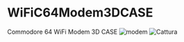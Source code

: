 # WiFiC64Modem3DCASE
Commodore 64 WiFi Modem 3D CASE
![modem](https://github.com/amigamess/WiFiC64Modem3DCASE/assets/82521152/aceda6a5-b192-46f0-9615-d676479b4f23)
![Cattura](https://github.com/amigamess/WiFiC64Modem3DCASE/assets/82521152/b697a49f-3c36-4b31-a730-92e7f1f96ecc)
